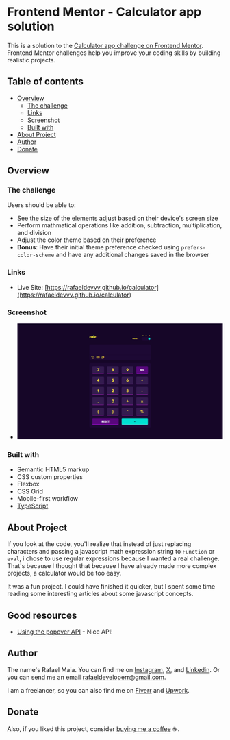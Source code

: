 # Frontend Mentor - Calculator app solution

This is a solution to the [Calculator app challenge on Frontend Mentor](https://www.frontendmentor.io/challenges/calculator-app-9lteq5N29). Frontend Mentor challenges help you improve your coding skills by building realistic projects.

## Table of contents

- [Overview](#overview)
  - [The challenge](#the-challenge)
  - [Links](#links)
  - [Screenshot](#screenshot)
  - [Built with](#built-with)
- [About Project](#about-project)
- [Author](#author)
- [Donate](#donate)

## Overview

### The challenge

Users should be able to:

- See the size of the elements adjust based on their device's screen size
- Perform mathmatical operations like addition, subtraction, multiplication, and division
- Adjust the color theme based on their preference
- **Bonus**: Have their initial theme preference checked using `prefers-color-scheme` and have any additional changes saved in the browser

### Links

- Live Site: [https://rafaeldevvv.github.io/calculator](https://rafaeldevvv.github.io/calculator)

### Screenshot

- ![](./images/screenshot.png)

### Built with

- Semantic HTML5 markup
- CSS custom properties
- Flexbox
- CSS Grid
- Mobile-first workflow
- [TypeScript](https://www.typescriptlang.org)

## About Project

If you look at the code, you'll realize that instead of just replacing characters and passing a javascript math expression string to `Function` or `eval`, i chose to use regular expressions because I wanted a real challenge. That's because I thought that because I have already made more complex projects, a calculator would be too easy.

It was a fun project. I could have finished it quicker, but I spent some time reading some interesting articles about some javascript concepts.

## Good resources

- [Using the popover API](https://developer.mozilla.org/en-US/docs/Web/API/Popover_API/Using#animating_popovers) - Nice API!

## Author

The name's Rafael Maia. You can find me on [Instagram](https://www.instagram.com/rafaeldevvv), [X](https://www.twitter.com/rafaeldevvv), and [Linkedin](https://www.linkedin.com/in/rafael-maia-b69662263). Or you can send me an email [rafaeldeveloperr@gmail.com](mailto:rafaeldeveloperr@gmail.com).

I am a freelancer, so you can also find me on [Fiverr](https://www.fiverr.com/rafael787) and [Upwork](https://www.upwork.com/freelancers/~01a4dc9692c96839dc).

## Donate

Also, if you liked this project, consider [buying me a coffee](https://www.buymeacoffee.com/rafael.maia) ☕.
